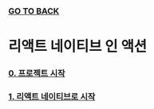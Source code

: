 ### [GO TO BACK](../../../../README.md)

# 리액트 네이티브 인 액션

### [0. 프로젝트 시작](./chapter0/README.md)

### [1. 리액트 네이티브로 시작](./chapter1/README.md)
